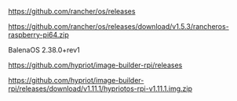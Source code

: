 https://github.com/rancher/os/releases

https://github.com/rancher/os/releases/download/v1.5.3/rancheros-raspberry-pi64.zip



	
BalenaOS 2.38.0+rev1


https://github.com/hypriot/image-builder-rpi/releases

https://github.com/hypriot/image-builder-rpi/releases/download/v1.11.1/hypriotos-rpi-v1.11.1.img.zip